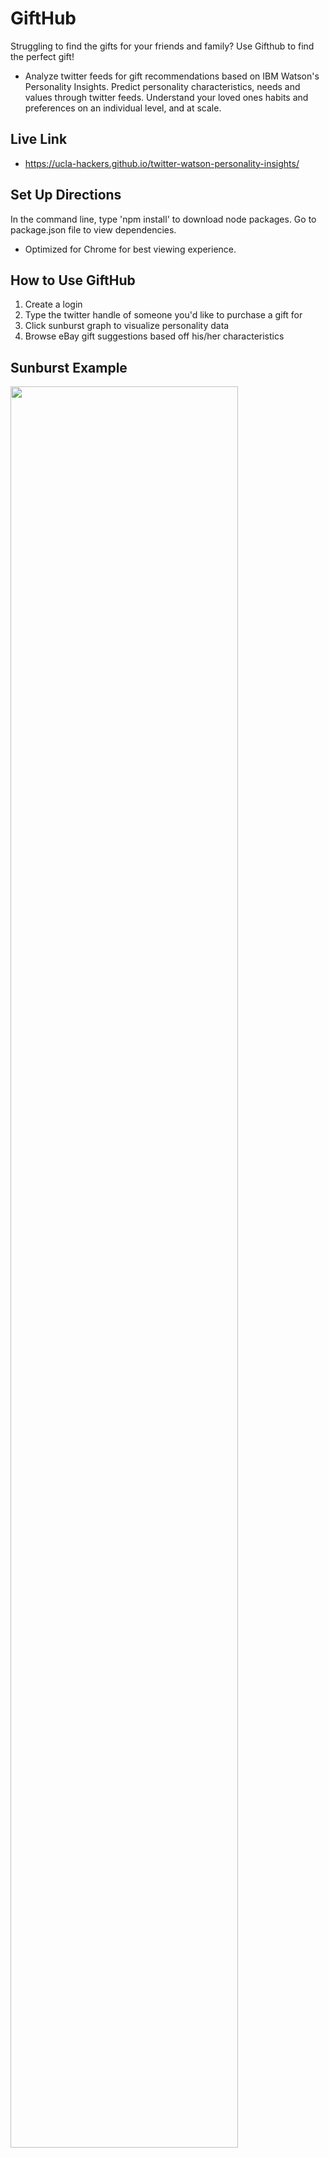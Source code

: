 # GiftHub
Struggling to find the gifts for your friends and family? Use Gifthub to find the perfect gift!
- Analyze twitter feeds for gift recommendations based on IBM Watson's Personality Insights. Predict personality characteristics, needs and values through twitter feeds. Understand your loved ones habits and preferences on an individual level, and at scale.

## Live Link
 - https://ucla-hackers.github.io/twitter-watson-personality-insights/

## Set Up Directions
In the command line, type 'npm install' to download node packages. Go to package.json file to view dependencies.
- Optimized for Chrome for best viewing experience.

## How to Use GiftHub
1. Create a login
2. Type the twitter handle of someone you'd like to purchase a gift for
3. Click sunburst graph to visualize personality data
3. Browse eBay gift suggestions based off his/her characteristics

## Sunburst Example
<img src="https://raw.githubusercontent.com/UCLA-Hackers/twitter-watson-personality-insights/master/assets/images/sunburst-example.PNG" width="85%" height="85%">

## Back-End
- Proxy API: IBM Watson's Personality Insights + Twitter
	- Repository: https://github.com/ykeanu/twitter-watson-proxy-api
- Proxy API: Twitter 
	- Repository: https://github.com/UCLA-Hackers/twitter-proxy-api

## Technologies Used
- Jquery for Dom Manipulation
- AJAX for API GET/POST requests
	- Twitter, IBM Watson Personality Insights, eBay API
- D3 for data visualization
- Node.js (npm)
- Express.js for routing
- Firebase for user authentication
- Bootstrap, Google Fonts, custom CSS for styling
- Heroku for backend Proxy APIs


## Directory structure
```none
.
├── assets			 // client-side application
│   ├── css
│   ├── fonts	
│   ├── images
│   ├── js
│   ├── json
│   ├── php
│   └── videos	                        
├── router                       // server-side applicatoin
│   └── app.js			 // express configuratoin
├── .gitignore                   
├── Procfile  
├── README.md  
├── index.html  		 // application browser
├── package-lock.json  
├── package.json       		 // dependencies            
└── profile_photo.jpg                
```

## License
  This sample code is licensed under Apache 2.0.

### Developers
- Ysrael "Izzy" Hernandez | [GitHub](https://github.com/ykeanu)
- Donovan Lowkeen | [GitHub](https://github.com/dlowkeen)
- Shinsuke "Mike" Yamato | [GitHub](https://github.com/mikeyamato)

-------------
